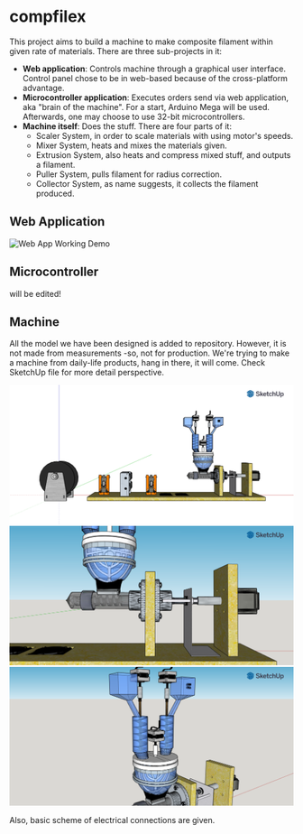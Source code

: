 # compfilex

This project aims to build a machine to make composite filament within given rate of materials. There are three sub-projects in it:

* **Web application**: Controls machine through a graphical user interface. Control panel chose to be in web-based because of the cross-platform advantage.
* **Microcontroller application**: Executes orders send via web application, aka "brain of the machine". For a start, Arduino Mega will be used. Afterwards, one may choose to use 32-bit microcontrollers.
* **Machine itself**: Does the stuff. There are four parts of it:
  * Scaler System, in order to scale materials with using motor's speeds.
  * Mixer System, heats and mixes the materials given.
  * Extrusion System, also heats and compress mixed stuff, and outputs a filament.
  * Puller System, pulls filament for radius correction.
  * Collector System, as name suggests, it collects the filament produced.



## Web Application

![Web App Working Demo](https://github.com/electricalgorithm/compfilex/raw/main/assets/webapp_1.gif)

## Microcontroller

will be edited!

## Machine

All the model we have been designed is added to repository. However, it is not made from measurements -so, not for production. We're trying to make a machine from daily-life products, hang in there, it will come. Check SketchUp file for more detail perspective.

![Model Unmeasured Design 1](https://raw.githubusercontent.com/electricalgorithm/compfilex/main/assets/machine-model-1.png)
![Model Unmeasured Design 2](https://raw.githubusercontent.com/electricalgorithm/compfilex/main/assets/machine-model-2.png)
![Model Unmeasured Design 3](https://raw.githubusercontent.com/electricalgorithm/compfilex/main/assets/machine-model-3.png)

Also, basic scheme of electrical connections are given.
